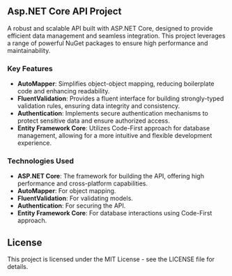 ## Asp.NET Core API Project

A robust and scalable API built with ASP.NET Core, designed to provide efficient data management and seamless integration. This project leverages a range of powerful NuGet packages to ensure high performance and maintainability.

### Key Features

- **AutoMapper**: Simplifies object-object mapping, reducing boilerplate code and enhancing readability.
- **FluentValidation**: Provides a fluent interface for building strongly-typed validation rules, ensuring data integrity and consistency.
- **Authentication**: Implements secure authentication mechanisms to protect sensitive data and ensure authorized access.
- **Entity Framework Core**: Utilizes Code-First approach for database management, allowing for a more intuitive and flexible development experience.

### Technologies Used

- **ASP.NET Core**: The framework for building the API, offering high performance and cross-platform capabilities.
- **AutoMapper**: For object mapping.
- **FluentValidation**: For validating models.
- **Authentication**: For securing the API.
- **Entity Framework Core**: For database interactions using Code-First approach.

## License
This project is licensed under the MIT License - see the LICENSE file for details.   
